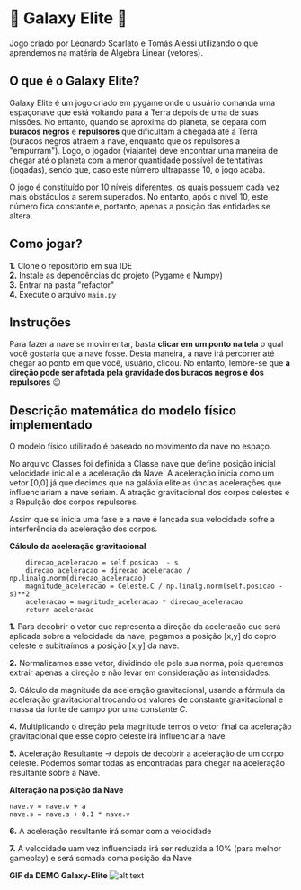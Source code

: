# 🌌 Galaxy Elite 🌌
Jogo criado por Leonardo Scarlato e Tomás Alessi utilizando o que aprendemos na matéria de Algebra Linear (vetores).

## O que é o Galaxy Elite?
Galaxy Elite é um jogo criado em pygame onde o usuário comanda uma espaçonave que está voltando para a Terra depois de uma de suas missões. No entanto, quando se aproxima do planeta, se depara com **buracos negros** e **repulsores** que dificultam a chegada até a Terra (buracos negros atraem a nave, enquanto que os repulsores a "empurram"). Logo, o jogador (viajante) deve encontrar uma maneira de chegar até o planeta com a menor quantidade possível de tentativas (jogadas), sendo que, caso este número ultrapasse 10, o jogo acaba.

O jogo é constituído por 10 níveis diferentes, os quais possuem cada vez mais obstáculos a serem superados. No entanto, após o nível 10, este número fica constante e, portanto, apenas a posição das entidades se altera.

## Como jogar?
**1.** Clone o repositório em sua IDE <br>
**2.** Instale as dependências do projeto (Pygame e Numpy)<br>
**3.** Entrar na pasta "refactor"<br>
**4.** Execute o arquivo `main.py`


## Instruções
Para fazer a nave se movimentar, basta **clicar em um ponto na tela** o qual você gostaria que a nave fosse. Desta maneira, a nave irá percorrer até chegar ao ponto em que você, usuário, clicou. No entanto, lembre-se que **a direção pode ser afetada pela gravidade dos buracos negros e dos repulsores** 😉

## Descrição matemática do modelo físico implementado
O modelo físico utilizado é baseado no movimento da nave no espaço.

No arquivo Classes foi definida a Classe nave que define posição inicial velocidade inicial e a aceleração da Nave. A aceleração inicia como um vetor [0,0] já que decimos que na galáxia elite as úncias acelerações que influenciariam a nave seriam. A atração gravitacional dos corpos celestes e a Repulção dos corpos repulsores.

Assim que se inicia uma fase e a nave é lançada sua velocidade sofre a interferência da aceleração dos corpos.<br>

**Cálculo da aceleração gravitacional**
        
        direcao_aceleracao = self.posicao  - s
        direcao_aceleracao = direcao_aceleracao / np.linalg.norm(direcao_aceleracao)
        magnitude_aceleracao = Celeste.C / np.linalg.norm(self.posicao - s)**2
        aceleracao = magnitude_aceleracao * direcao_aceleracao
        return aceleracao

**1.** Para decobrir o vetor que representa a direção da aceleração que será aplicada sobre a velocidade da nave, pegamos a posição [x,y] do copro celeste e subitraímos a posição [x,y] da nave.

**2.** Normalizamos esse vetor, dividindo ele pela sua norma, pois queremos extrair apenas a direção e não levar em consideração as intensidades.

**3.** Cálculo da magnitude da aceleração gravitacional, usando a fórmula da aceleração gravitacional trocando os valores de constante gravitacional e massa da fonte de campo por uma constante *C*.

**4.** Multiplicando o direção pela magnitude temos o vetor final da aceleração gravitacional que esse copro celeste irá influenciar a nave

**5.** Aceleração Resultante -> depois de decobrir a aceleração de um corpo celeste. Podemos somar todas as encontradas para chegar na aceleração resultante sobre a Nave.<br>

**Alteração na posição da Nave**
    
    nave.v = nave.v + a
    nave.s = nave.s + 0.1 * nave.v

**6.** A aceleração resultante irá somar com a velocidade<br>

**7.** A velocidade uam vez influenciada irá ser reduzida a 10% (para melhor gameplay) e será somada coma posição da Nave

**GIF da DEMO Galaxy-Elite**
![alt text](refactor/assets/galaxy-elite.gif)